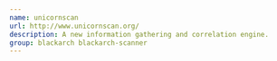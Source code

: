 ```yaml
---
name: unicornscan
url: http://www.unicornscan.org/
description: A new information gathering and correlation engine.
group: blackarch blackarch-scanner
---
```

